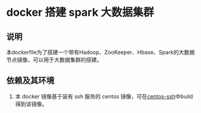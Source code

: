 # docker 搭建 spark 大数据集群

## 说明

本dockerfile为了搭建一个带有Hadoop、ZooKeeper、Hbase、Spark的大数据节点镜像，可以用于大数据集群的搭建。

## 依赖及其环境

1. 本 docker 镜像基于装有 ssh 服务的 centos 镜像，可在[centos-ssh](../centos-ssh/README.md)中build得到该镜像。
